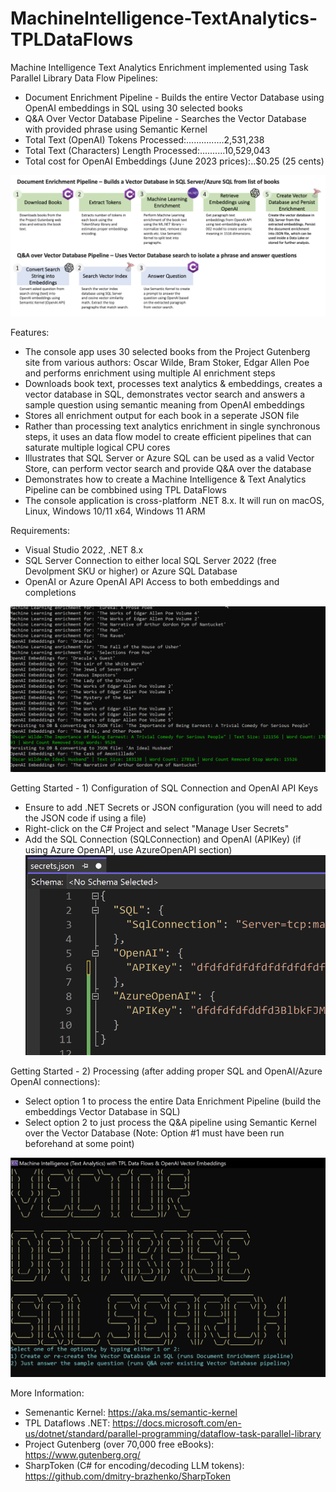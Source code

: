 # MachineIntelligence-TextAnalytics-TPLDataFlows

Machine Intelligence Text Analytics Enrichment implemented using Task Parallel Library Data Flow Pipelines:
* Document Enrichment Pipeline - Builds the entire Vector Database using OpenAI embeddings in SQL using 30 selected books
* Q&A Over Vector Database Pipeline - Searches the Vector Database with provided phrase using Semantic Kernel
* Total Text (OpenAI) Tokens Processed:...............2,531,238  
* Total Text (Characters) Length Processed:..........10,529,043
* Total cost for OpenAI Embeddings (June 2023 prices):..$0.25 (25 cents)

![TPL Pipeline](https://github.com/bartczernicki/MachineIntelligence-TextAnalytics-TPLDataFlows/blob/master/TPLDataFlows-Pipeline.png)

Features:
* The console app uses 30 selected books from the Project Gutenberg site from various authors: Oscar Wilde, Bram Stoker, Edgar Allen Poe and performs enrichment using multiple AI enrichment steps
* Downloads book text, processes text analytics & embeddings, creates a vector database in SQL, demonstrates vector search and answers a sample question using semantic meaning from OpenAI embeddings
* Stores all enrichment output for each book in a seperate JSON file
* Rather than processing text analytics enrichment in single synchronous steps, it uses an data flow model to create efficient pipelines that can saturate multiple logical CPU cores  
* Illustrates that SQL Server or Azure SQL can be used as a valid Vector Store, can perform vector search and provide Q&A over the database
* Demonstrates how to create a Machine Intelligence & Text Analytics Pipeline can be combbined using TPL DataFlows
* The console application is cross-platform .NET 8.x. It will run on macOS, Linux, Windows 10/11 x64, Windows 11 ARM

Requirements:
* Visual Studio 2022, .NET 8.x
* SQL Server Connection to either local SQL Server 2022 (free Devolpment SKU or higher) or Azure SQL Database
* OpenAI or Azure OpenAI API Access to both embeddings and completions

![Training Job](https://github.com/bartczernicki/MachineIntelligence-TextAnalytics-TPLDataFlows/blob/master/TPLVectorEmbeddingsProcessingConsole.gif)

Getting Started - 1) Configuration of SQL Connection and OpenAI API Keys
* Ensure to add .NET Secrets or JSON configuration (you will need to add the JSON code if using a file)
* Right-click on the C# Project and select "Manage User Secrets"
* Add the SQL Connection (SQLConnection) and OpenAI (APIKey) (if using Azure OpenAPI, use AzureOpenAPI section)
![Getting Started - Console App](https://github.com/bartczernicki/MachineIntelligence-TextAnalytics-TPLDataFlows/blob/master/TPLDataFlows-Secrets.png)

Getting Started - 2) Processing (after adding proper SQL and OpenAI/Azure OpenAI connections):
* Select option 1 to process the entire Data Enrichment Pipeline (build the embeddings Vector Database in SQL)
* Select option 2 to just process the Q&A pipeline using Semantic Kernel over the Vector Database (Note: Option #1 must have been run beforehand at some point)

![Getting Started - Console App](https://github.com/bartczernicki/MachineIntelligence-TextAnalytics-TPLDataFlows/blob/master/TPLDataFlows-ConsoleApp.png)

More Information:
* Semenantic Kernel: https://aka.ms/semantic-kernel
* TPL Dataflows .NET: https://docs.microsoft.com/en-us/dotnet/standard/parallel-programming/dataflow-task-parallel-library
* Project Gutenberg (over 70,000 free eBooks): https://www.gutenberg.org/
* SharpToken (C# for encoding/decoding LLM tokens): https://github.com/dmitry-brazhenko/SharpToken  
